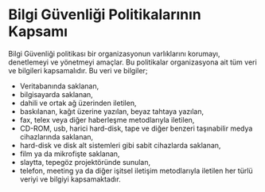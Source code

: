 # Bilgi Güvenliği Politikalarının Kapsamı

Bilgi Güvenliği politikası bir organizasyonun varlıklarını korumayı, denetlemeyi ve yönetmeyi amaçlar. Bu politikalar organizasyona ait tüm veri ve bilgileri kapsamalıdır. Bu veri ve bilgiler;

* Veritabanında saklanan,
* bilgisayarda saklanan,
* dahili ve ortak ağ üzerinden iletilen,
* baskılanan, kağıt üzerine yazılan, beyaz tahtaya yazılan,
* fax, telex veya diğer haberleşme metodlarıyla iletilen,
* CD-ROM, usb, harici hard-disk, tape ve diğer benzeri taşınabilir medya cihazlarında saklanan,
* hard-disk ve disk alt sistemleri gibi sabit cihazlarda saklanan,
* film ya da mikrofişte saklanan,
* slaytta, tepegöz projektöründe sunulan,
* telefon, meeting ya da diğer işitsel iletişim metodlarıyla iletilen her türlü veriyi ve bilgiyi kapsamaktadır.

